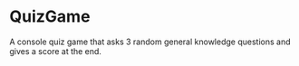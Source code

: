 # QuizGame
A console quiz game that asks 3 random general knowledge questions and gives a score at the end.
